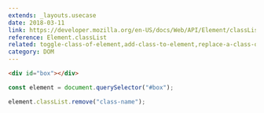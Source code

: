 ```yaml
---
extends: _layouts.usecase
date: 2018-03-11
link: https://developer.mozilla.org/en-US/docs/Web/API/Element/classList
reference: Element.classList
related: toggle-class-of-element,add-class-to-element,replace-a-class-of-element
category: DOM
---
```


```html
<div id="box"></div>
```

```javascript
const element = document.querySelector("#box");

element.classList.remove("class-name");
```
